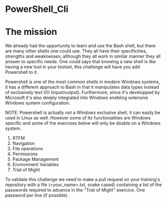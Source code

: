 #                       PowerShell_Cli

# The mission

We already had the opportunity to learn and use the Bash shell, but there are many other shells one could use. They all have their specificities, strengths and weaknesses; although they all work in similar manner they all answer to specific needs. One could says that knowing a new shell is like having a new tool in your toolset, this challenge will have you add Powershell to it.

Powershell is one of the most common shells in modern Windows systems, it has a different approach to Bash in that it manipulates data types instead of exclusively text I/O (input/output). Furthermore, since it's developped by Microsoft it's also deeply integrated into Windows enebling extensive Windows system configuration.

NOTE: Powershell is actually not a Windows exclusive shell, it can easily be used in Linux as well. However some of its functionalities are Windows specific and some of the exercises below will only be doable on a Windows system.

1. RTFM
2. Navigation
3. File operations
4. Permissions
5. Package Management
6. Environment Variables
7. Trial of Might


To validate this challenge we need to make a pull request on your training's repository with a file (<your_name>.txt, snake cased) containing a list of the passwords required to advance in the "Trial of Might" exercice. One password per line (if possible).